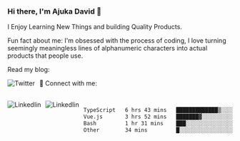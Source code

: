 ### Hi there, I'm Ajuka David 🥷

I Enjoy Learning New Things and building Quality Products.

Fun fact about me: I'm obsessed with the process of coding, I love turning seemingly meaningless lines of alphanumeric characters into actual products that people use.

Read my blog:

<a href="https://tobit.hashnode.dev/"> <img src="https://img.shields.io/badge/Hashnode-2962FF?style=for-the-badge&logo=hashnode&logoColor=white"
     alt="Twitter"
     style="float: left; margin-right: 10px;" /> </a>


📱 Connect with me: 

<br />
<a href="https://www.linkedin.com/in/david-ajuka-630660144/"> <img src="https://img.shields.io/badge/LinkedIn-0077B5?style=for-the-badge&logo=linkedin&logoColor=white"
     alt="LinkedIin"
     style="float: left; margin-right: 10px;" /> </a> <a href="mailto:ajuka.zephiniah@gmail.com"> <img src="https://img.shields.io/badge/Gmail-D14836?style=for-the-badge&logo=gmail&logoColor=white"
     alt="LinkedIin"
     style="float: left; margin-right: 10px;" /> </a>
     

<!--START_SECTION:waka-->

```txt
TypeScript   6 hrs 43 mins   █████████████▒░░░░░░░░░░░   53.00 %
Vue.js       3 hrs 52 mins   ███████▓░░░░░░░░░░░░░░░░░   30.51 %
Bash         1 hr 31 mins    ███░░░░░░░░░░░░░░░░░░░░░░   12.01 %
Other        34 mins         █░░░░░░░░░░░░░░░░░░░░░░░░   04.48 %
```

<!--END_SECTION:waka-->
